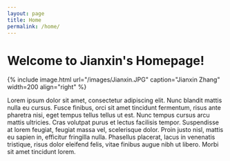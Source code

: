 ```yaml
---
layout: page
title: Home
permalink: /home/
---
```


<div class="home">
	
<h1>Welcome to Jianxin's Homepage!</h1>

{% include image.html url="/images/Jianxin.JPG" caption="Jianxin Zhang" width=200 align="right" %}

Lorem ipsum dolor sit amet, consectetur adipiscing elit. Nunc blandit mattis nulla eu cursus. Fusce finibus, orci sit amet tincidunt fermentum, risus ante pharetra nisi, eget tempus tellus tellus ut est. Nunc tempus cursus arcu mattis ultricies. Cras volutpat purus et lectus facilisis tempor. Suspendisse at lorem feugiat, feugiat massa vel, scelerisque dolor. Proin justo nisl, mattis eu sapien in, efficitur fringilla nulla. Phasellus placerat, lacus in venenatis tristique, risus dolor eleifend felis, vitae finibus augue nibh ut libero. Morbi sit amet tincidunt lorem.
	
<!--<p>…………（待补充）</p>
{% include image.html url="/images/Jianxin.JPG" caption="Jianxin Zhang" width=300 align="right" %} -->
	
</div>
